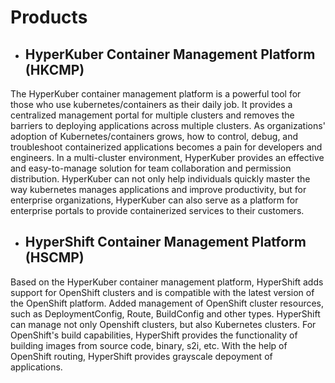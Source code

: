 # Products

+ ## HyperKuber Container Management Platform (HKCMP)

The HyperKuber container management platform is a powerful tool for those who use kubernetes/containers as their daily job. It provides a centralized management portal for multiple clusters and removes the barriers to deploying applications across multiple clusters. As organizations' adoption of Kubernetes/containers grows, how to control, debug, and troubleshoot containerized applications becomes a pain for developers and engineers. In a multi-cluster environment, HyperKuber provides an effective and easy-to-manage solution for team collaboration and permission distribution. HyperKuber can not only help individuals quickly master the way kubernetes manages applications and improve productivity, but for enterprise organizations, HyperKuber can also serve as a platform for enterprise portals to provide containerized services to their customers.



+ ## HyperShift Container Management Platform (HSCMP)


Based on the HyperKuber container management platform, HyperShift adds support for OpenShift clusters and is compatible with the latest version of the OpenShift platform. Added management of OpenShift cluster resources, such as DeploymentConfig, Route, BuildConfig and other types. HyperShift can manage not only Openshift clusters, but also Kubernetes clusters. For OpenShift's build capabilities, HyperShift provides the functionality of building images from source code, binary, s2i, etc. With the help of OpenShift routing, HyperShift provides grayscale depoyment of applications.
